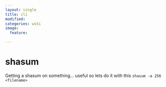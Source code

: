 ```yaml
---
layout: single
title: cli
modified:
categories: wiki
image:
  feature:

---
```

# shasum
Getting a shasum on something...  useful so lets do it with this
`shasum -a 256 <filename>`